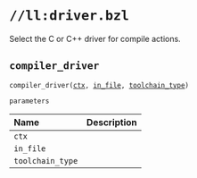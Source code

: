 # `//ll:driver.bzl`

Select the C or C++ driver for compile actions.


<a id="compiler_driver"></a>

## `compiler_driver`

<pre><code>compiler_driver(<a href="#compiler_driver-ctx">ctx</a>, <a href="#compiler_driver-in_file">in_file</a>, <a href="#compiler_driver-toolchain_type">toolchain_type</a>)</code></pre>

`parameters`

| Name  | Description |
| :---- | :---------- |
| <a id="compiler_driver-ctx"></a>`ctx` |  |
| <a id="compiler_driver-in_file"></a>`in_file` |  |
| <a id="compiler_driver-toolchain_type"></a>`toolchain_type` |  |
